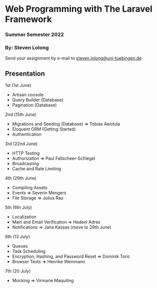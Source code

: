 # Web Programming with The Laravel Framework

### Summer Semester 2022 
### By: Steven Lolong 

Send your assignment by e-mail to steven.lolong@uni-tuebingen.de 


## Presentation 
1st (1st June)
- Artisan console
- Query Builder (Database)
- Pagination (Database)

2nd (15th June)
- Migrations and Seeding (Database) => Tobias Awotula
- Eloquent ORM (Getting Started)
- Authentication
  
3rd (22nd June)
- HTTP Testing
- Authorization => Paul Fallscheer-Schlegel
- Broadcasting 
- Cache and Rate Limiting

4th (29th June)
- Compiling Assets
- Events => Severin Mengers
- File Storage => Julius Rau

5th (6th July)
- Localization
- Main and Email Verification => Hadeel Adres
- Notifications => Jana Kassas (move to 29th June)

6th (13 July)
- Queues
- Task Scheduling
- Encryption, Hashing, and Password Reset => Dominik Toric
- Browser Tests => Henrike Weinmann

7th (20 July)
- Mocking => Virmarie Maquiling
